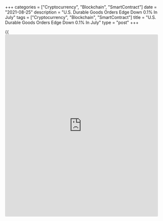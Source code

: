 +++
categories = ["Cryptocurrency", "Blockchain", "SmartContract"]
date = "2021-08-25"
description = "U.S. Durable Goods Orders Edge Down 0.1% In July"
tags = ["Cryptocurrency", "Blockchain", "SmartContract"]
title = "U.S. Durable Goods Orders Edge Down 0.1% In July"
type = "post"
+++

{{<iframe id="large-banner" src="https://www.bounty.group/#slide=13.0" width="100%" height="600" scrolling="no" style="border: 0px solid rgb(216, 221, 230); border-radius: 3px;">}}

The Commerce Department released a report on Wednesday showing a modest
decrease in new orders for U.S. manufactured durable goods in the month
of July.

The report said durable goods orders edged down by 0.1 percent in July
following a 0.8 percent increase in June. Economists had expected orders
to decrease by 0.3 percent.

Excluding a steep drop in orders for transportation equipment, durable
goods orders climbed by 0.7 percent in July after rising by 0.6 percent
in June. Ex-transportation orders were expected to increase by 0.5
percent.

For comments and feedback [contact](https://www.playgroundfx.com/contact/): editorial@rtt[news](https://www.letsplayfx.com/blog/forex-news-website/).com

[Economic News][1]

 **What parts of the world are seeing the best (and worst) economic
performances lately? Click[here][2] to check out our [Econ Scorecard][2]
and find out! See up-to-the-moment [ranking](https://www.playgroundfx.com/blog/crypto-exchange-ranking/)s for the best and worst
performers in [GDP][2], [unemployment rate][3], [inflation][4] and much
more.**

   1. www.rtt[news](https://www.letsplayfx.com/blog/forex-news-website/).com/Content/EconomicNews.aspx
   2. www.rtt[news](https://www.letsplayfx.com/blog/forex-news-website/).com/economic-scorecard/world-rank/GDP/highest-performance.aspx
   3. www.rtt[news](https://www.letsplayfx.com/blog/forex-news-website/).com/economic-scorecard/world-rank/unemployment-rate/lowest-performance.aspx
   4. www.rtt[news](https://www.letsplayfx.com/blog/forex-news-website/).com/economic-scorecard/world-rank/CPI/highest-performance.aspx
